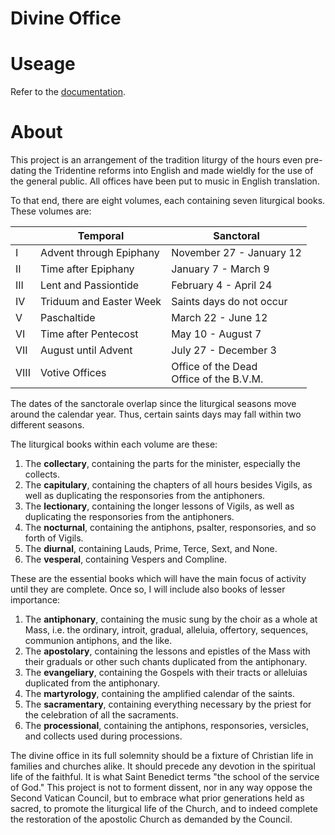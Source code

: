 # Divine Office

# Useage

Refer to the [documentation](https://writedan.github.io/divine-office/docs).

# About

This project is an arrangement of the tradition liturgy of the hours even pre-dating the Tridentine reforms into English and made wieldly for the use of the general public. All offices have been put to music in English translation.

To that end, there are eight volumes, each containing seven liturgical books. These volumes are:

|      | Temporal                | Sanctoral                                  |
|------|-------------------------|--------------------------------------------|
| I    | Advent through Epiphany | November 27 - January 12                   |
| II   | Time after Epiphany     | January 7 - March 9                        |
| III  | Lent and Passiontide    | February 4 - April 24                      |
| IV   | Triduum and Easter Week | Saints days do not occur                   |
| V    | Paschaltide             | March 22 - June 12                         |
| VI   | Time after Pentecost    | May 10 - August 7                          |
| VII  | August until Advent     | July 27 - December 3                       |
| VIII | Votive Offices          | Office of the Dead<br>Office of the B.V.M. |

The dates of the sanctorale overlap since the liturgical seasons move around the calendar year. Thus, certain saints days may fall within two different seasons.

The liturgical books within each volume are these:

1. The **collectary**, containing the parts for the minister, especially the collects.
2. The **capitulary**, containing the chapters of all hours besides Vigils, as well as duplicating the responsories from the antiphoners.
3. The **lectionary**, containing the longer lessons of Vigils, as well as duplicating the responsories from the antiphoners.
4. The **nocturnal**, containing the antiphons, psalter, responsories, and so forth of Vigils.
5. The **diurnal**, containing Lauds, Prime, Terce, Sext, and None.
6. The **vesperal**, containing Vespers and Compline.

These are the essential books which will have the main focus of activity until they are complete. Once so, I will include also books of lesser importance:

1. The **antiphonary**, containing the music sung by the choir as a whole at Mass, i.e. the ordinary, introit, gradual, alleluia, offertory, sequences, communion antiphons, and the like.
2. The **apostolary**, containing the lessons and epistles of the Mass with their graduals or other such chants duplicated from the antiphonary.
3. The **evangeliary**, containing the Gospels with their tracts or alleluias duplicated from the antiphonary.
4. The **martyrology**, containing the amplified calendar of the saints.
5. The **sacramentary**, containing everything necessary by the priest for the celebration of all the sacraments.
6. The **processional**, containing the antiphons, responsories, versicles, and collects used during processions.


The divine office in its full solemnity should be a fixture of Christian life in families and churches alike. It should precede any devotion in the spiritual life of the faithful. It is what Saint Benedict terms "the school of the service of God." This project is not to forment dissent, nor in any way oppose the Second Vatican Council, but to embrace what prior generations held as sacred, to promote the liturgical life of the Church, and to indeed complete the restoration of the apostolic Church as demanded by the Council.
